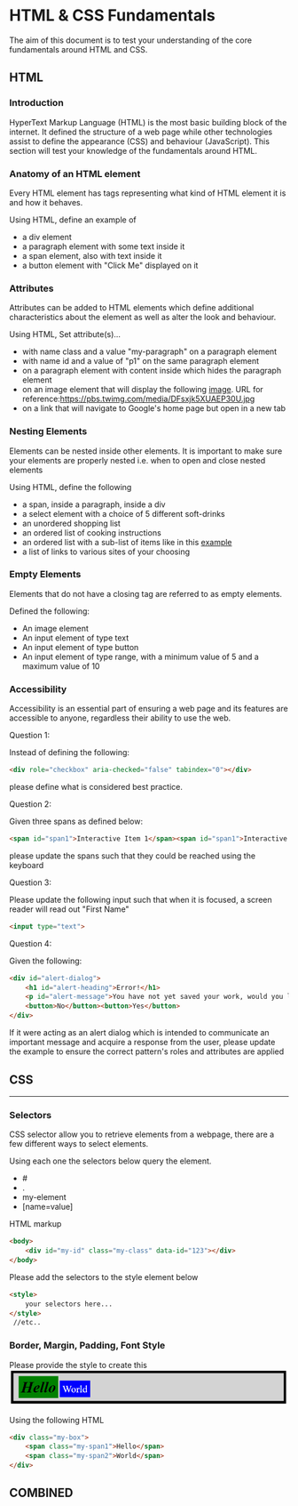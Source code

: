 # HTML & CSS Fundamentals

The aim of this document is to test your understanding of the core fundamentals around HTML and CSS.

## HTML

### Introduction

HyperText Markup Language (HTML) is the most basic building block of the internet. It defined the structure of a web page
while other technologies assist to define the appearance (CSS) and behaviour (JavaScript). This section will test your
knowledge of the fundamentals around HTML.


### Anatomy of an HTML element

Every HTML element has tags representing what kind of HTML element it is and how it behaves.

Using HTML, define an example of

- a div element
- a paragraph element with some text inside it
- a span element, also with text inside it
- a button element with "Click Me" displayed on it

### Attributes

Attributes can be added to HTML elements which define additional characteristics about the element as well as alter the look and behaviour.

Using HTML, Set attribute(s)...

- with name class and a value "my-paragraph" on a paragraph element
- with name id and a value of "p1" on the same paragraph element
- on a paragraph element with content inside which hides the paragraph element
- on an image element that will display the following [image](https://pbs.twimg.com/media/DFsxjk5XUAEP30U.jpg). URL for reference:https://pbs.twimg.com/media/DFsxjk5XUAEP30U.jpg
- on a link that will navigate to Google's home page but open in a new tab

### Nesting Elements

Elements can be nested inside other elements. It is important to make sure your elements are properly nested i.e. when to open and close nested elements

Using HTML, define the following

- a span, inside a paragraph, inside a div
- a select element with a choice of 5 different soft-drinks
- an unordered shopping list
- an ordered list of cooking instructions
- an ordered list with a sub-list of items like in this [example](https://res.cloudinary.com/practicaldev/image/fetch/s--GDSzEv4i--/c_limit%2Cf_auto%2Cfl_progressive%2Cq_auto%2Cw_880/https://dev-to-uploads.s3.amazonaws.com/uploads/articles/lcfdsa2hijpzpai2g335.PNG)
- a list of links to various sites of your choosing

### Empty Elements

Elements that do not have a closing tag are referred to as empty elements.

Defined the following:

- An image element
- An input element of type text
- An input element of type button
- An input element of type range, with a minimum value of 5 and a maximum value of 10

### Accessibility

Accessibility is an essential part of ensuring a web page and its features are accessible to anyone, regardless their ability to use the web.

Question 1:

Instead of defining the following:
```html
<div role="checkbox" aria-checked="false" tabindex="0"></div>
```
please define what is considered best practice.

Question 2:

Given three spans as defined below:
```html
<span id="span1">Interactive Item 1</span><span id="span1">Interactive Item 2</span><span id="span1">Interactive Item 3</span>
```
please update the spans such that they could be reached using the keyboard

Question 3:

Please update the following input such that when it is focused, a screen reader will read out "First Name"
```html
<input type="text">
```

Question 4:

Given the following:
```html
<div id="alert-dialog">
    <h1 id="alert-heading">Error!</h1>
    <p id="alert-message">You have not yet saved your work, would you like to continue?</p>
    <button>No</button><button>Yes</button>
</div>
```
If it were acting as an alert dialog which is intended to communicate an important message and acquire a response from the user,
please update the example to ensure the correct pattern's roles and attributes are applied

## CSS
---
### Selectors
CSS selector allow you to retrieve elements from a webpage, there are a few different ways to select elements.

Using each one the selectors below query the element. 
 - \#
 - .
 - my-element
 - [name=value] 

HTML markup
```html
<body>
    <div id="my-id" class="my-class" data-id="123"></div>
</body>
```

Please add the selectors to the style element below
```html
<style>
    your selectors here...
</style>
 //etc..
```

### Border, Margin, Padding, Font Style
Please provide the style to create this  
![Example 1](/html-css-fundamentals/img/example1.PNG)  


Using the following HTML 
```html
<div class="my-box">
    <span class="my-span1">Hello</span>
    <span class="my-span2">World</span>
</div>
```




## COMBINED